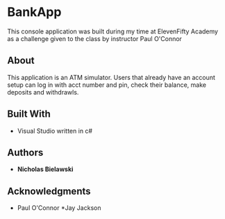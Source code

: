 # BankApp

This console application was built during my time at ElevenFifty Academy as a challenge given to the class by instructor Paul O'Connor

## About
This application is an ATM simulator.  Users that already have an account setup can log in with acct number and pin, check their balance, 
make deposits and withdrawls.  


## Built With

* Visual Studio written in c# 


## Authors

* **Nicholas Bielawski** 



## Acknowledgments

* Paul O'Connor 
*Jay Jackson 
